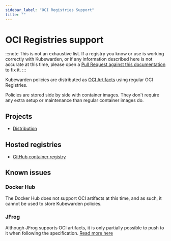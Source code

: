 ```yaml
---
sidebar_label: "OCI Registries Support"
title: ""
---
```


# OCI Registries support

:::note
This is not an exhaustive list. If a registry you know or use is working correctly
with Kubewarden, or if any information described here is not accurate at this time, please open a
[Pull Request against this documentation](https://github.com/kubewarden/docs) to fix it.
:::

Kubewarden policies are distributed as [OCI Artifacts](https://github.com/opencontainers/artifacts)
using regular OCI Registries.

Policies are stored side by side with container images. They don't require any extra setup or
maintenance than regular container images do.

## Projects

- [Distribution](https://github.com/distribution/distribution)

## Hosted registries

- [GitHub container registry](https://docs.github.com/en/packages/working-with-a-github-packages-registry/working-with-the-container-registry)

## Known issues

### Docker Hub

The Docker Hub does not support OCI artifacts at this time, and as such, it cannot be used to store
Kubewarden policies.

### JFrog

Although JFrog supports OCI artifacts, it is only partially possible to push to it when following
the specification. [Read more here](https://github.com/kubewarden/kwctl/issues/59)
